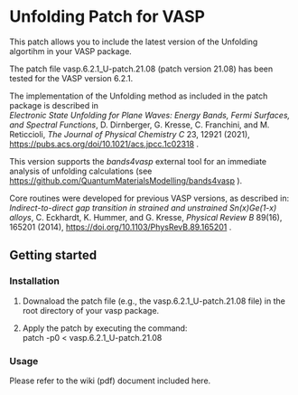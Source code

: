 # Unfolding Patch for VASP

This patch allows you to include the latest version of the Unfolding algortihm in your VASP package.

The patch file vasp.6.2.1_U-patch.21.08 (patch version 21.08) has been tested for the VASP version 6.2.1.

The implementation of the Unfolding method as included in the patch package is described in\
_Electronic State Unfolding for Plane Waves: Energy Bands, Fermi Surfaces, and Spectral Functions_, D. Dirnberger, G. Kresse, C. Franchini, and M. Reticcioli, _The Journal of Physical Chemistry C_ 23, 12921 (2021), https://pubs.acs.org/doi/10.1021/acs.jpcc.1c02318 .

This version supports the _bands4vasp_ external tool for an immediate analysis of unfolding calculations (see https://github.com/QuantumMaterialsModelling/bands4vasp ).

Core routines were developed for previous VASP versions, as described in:\
_Indirect-to-direct gap transition in strained and unstrained Sn(x)Ge(1-x) alloys_, C. Eckhardt, K. Hummer, and G. Kresse, _Physical Review B_ 89(16), 165201 (2014), https://doi.org/10.1103/PhysRevB.89.165201 .

## Getting started

### Installation

1) Downaload the patch file (e.g., the vasp.6.2.1_U-patch.21.08 file) in the root directory of your vasp package.

2) Apply the patch by executing the command:\
patch -p0 < vasp.6.2.1_U-patch.21.08
        
### Usage

Please refer to the wiki (pdf) document included here.
